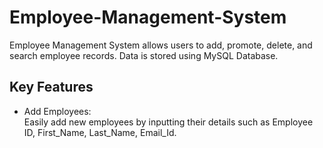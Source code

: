 # Employee-Management-System
Employee Management System allows users to add, promote, delete, and search employee records. Data is stored using MySQL Database.

## Key Features
* Add Employees:<br/>
Easily add new employees by inputting their details such as Employee ID, First_Name, Last_Name, Email_Id.
